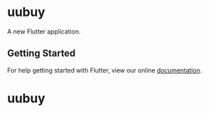 # uubuy

A new Flutter application.

## Getting Started

For help getting started with Flutter, view our online
[documentation](https://flutter.io/).
# uubuy

